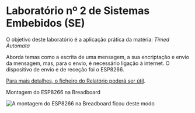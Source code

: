 # Laboratório nº 2 de Sistemas Embebidos (SE)

O objetivo deste laboratório é a aplicação prática da matéria: *Timed Automata*

Aborda temas como a escrita de uma mensagem, a sua encriptação e envio da mensagem, mas, para o envio, é necessário ligação à internet.
O dispositivo de envio e de receção foi o ESP8266.

[Para mais detalhes, o ficheiro do Relatório poderá ser útil](https://github.com/D10G0S1LVA/Trabalhos-Faculdade/blob/main/CTeSP/Sistemas%20Embebidos/Laborat%C3%B3rio%202/SE_Lab2_GrupoG.pdf).

Montagem do ESP8266 na Breadboard

![A montagem do ESP8266 na Breadboard ficou deste modo](![image](https://github.com/user-attachments/assets/32738b2b-40d3-4a50-a21a-49ee9b977177)
)
